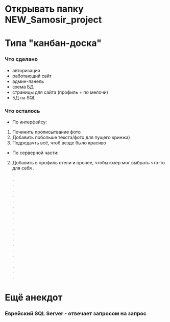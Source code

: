# Открывать папку NEW_Samosir_project
#
# Типа "канбан-доска"
### Что сделано 
- авторизация
- работающий сайт
- админ-панель
- схема БД
- страницы для сайта (профиль + по мелочи)
- БД на SQL


    
### Что осталось
- По интерфейсу:
1. Починить пролисытвание фото
2. Добавить побольше текста/фото для пущего кринжа)
3. Подредачть всё, чтоб везде было красиво

- По серверной части:
2. Добавить в профиль отели и прочее, чтобы юзер мог выбрать что-то для себя 
.  
.  
.  
.  
.  
.  
.  
.  
.  
.  
.  
.  
.  
.  
.  
.  
.  
.  
.  
.  
.  


# Ещё анекдот
### Еврейский SQL Server - отвечает запросом на запрос
